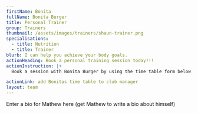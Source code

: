 ```yaml
---
firstName: Bonita
fullName: Bonita Burger
title: Personal Trainer
group: Trainers
thumbnail: /assets/images/trainers/shaun-trainer.png
specialisations:
  - title: Nutrition
  - title: Trainer
blurb: I can help you achieve your body goals.
actionHeading: Book a personal training session today!!!
actionInstruction: |+
  Book a session with Bonita Burger by using the time table form below.

actionLink: add Bonitas time table to club manager
layout: team
---
```

Enter a bio for Mathew here (get Mathew to write a bio about himself)